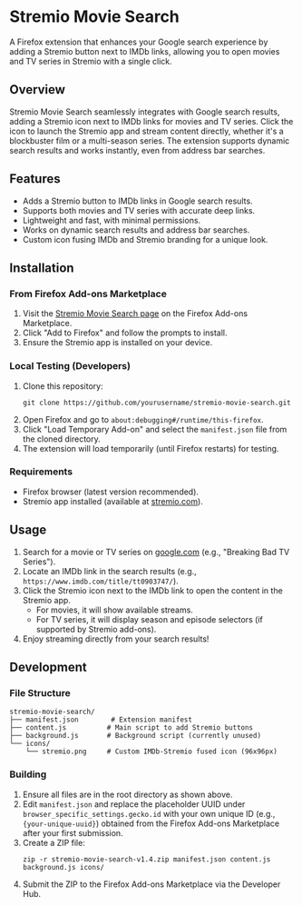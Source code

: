 # Stremio Movie Search

A Firefox extension that enhances your Google search experience by adding a Stremio button next to IMDb links, allowing you to open movies and TV series in Stremio with a single click.

## Overview

Stremio Movie Search seamlessly integrates with Google search results, adding a Stremio icon next to IMDb links for movies and TV series. Click the icon to launch the Stremio app and stream content directly, whether it's a blockbuster film or a multi-season series. The extension supports dynamic search results and works instantly, even from address bar searches.

## Features
- Adds a Stremio button to IMDb links in Google search results.
- Supports both movies and TV series with accurate deep links.
- Lightweight and fast, with minimal permissions.
- Works on dynamic search results and address bar searches.
- Custom icon fusing IMDb and Stremio branding for a unique look.

## Installation

### From Firefox Add-ons Marketplace
1. Visit the [Stremio Movie Search page](https://addons.mozilla.org/en-US/firefox/addon/stremio-movie-search/) on the Firefox Add-ons Marketplace.
2. Click "Add to Firefox" and follow the prompts to install.
3. Ensure the Stremio app is installed on your device.

### Local Testing (Developers)
1. Clone this repository:
   ```
   git clone https://github.com/yourusername/stremio-movie-search.git
   ```
2. Open Firefox and go to `about:debugging#/runtime/this-firefox`.
3. Click "Load Temporary Add-on" and select the `manifest.json` file from the cloned directory.
4. The extension will load temporarily (until Firefox restarts) for testing.

### Requirements
- Firefox browser (latest version recommended).
- Stremio app installed (available at [stremio.com](https://www.stremio.com)).

## Usage
1. Search for a movie or TV series on [google.com](https://www.google.com) (e.g., "Breaking Bad TV Series").
2. Locate an IMDb link in the search results (e.g., `https://www.imdb.com/title/tt0903747/`).
3. Click the Stremio icon next to the IMDb link to open the content in the Stremio app.
   - For movies, it will show available streams.
   - For TV series, it will display season and episode selectors (if supported by Stremio add-ons).
4. Enjoy streaming directly from your search results!

## Development

### File Structure
```
stremio-movie-search/
├── manifest.json        # Extension manifest
├── content.js          # Main script to add Stremio buttons
├── background.js       # Background script (currently unused)
└── icons/
    └── stremio.png     # Custom IMDb-Stremio fused icon (96x96px)
```

### Building
1. Ensure all files are in the root directory as shown above.
2. Edit `manifest.json` and replace the placeholder UUID under `browser_specific_settings.gecko.id` with your own unique ID (e.g., `{your-unique-uuid}`) obtained from the Firefox Add-ons Marketplace after your first submission.
3. Create a ZIP file:
   ```
   zip -r stremio-movie-search-v1.4.zip manifest.json content.js background.js icons/
   ```
4. Submit the ZIP to the Firefox Add-ons Marketplace via the Developer Hub.
